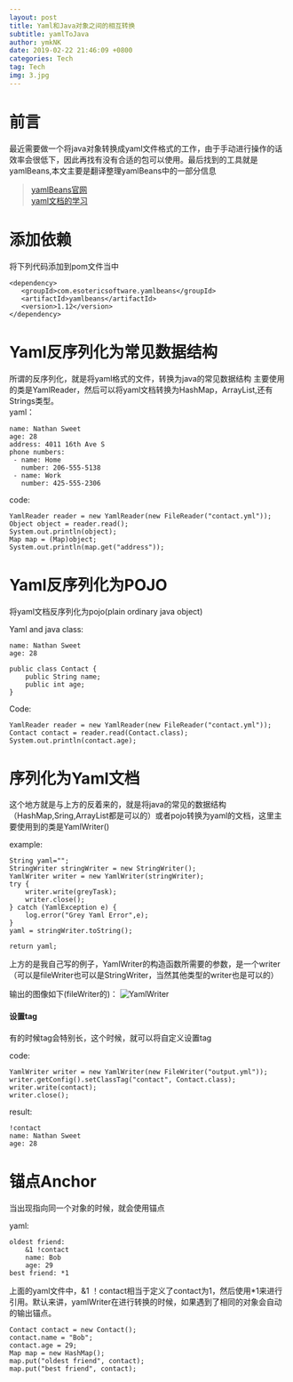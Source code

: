 ```yaml
---
layout: post
title: Yaml和Java对象之间的相互转换
subtitle: yamlToJava
author: ymkNK
date: 2019-02-22 21:46:09 +0800
categories: Tech
tag: Tech
img: 3.jpg
---
```

# 前言
最近需要做一个将java对象转换成yaml文件格式的工作，由于手动进行操作的话效率会很低下，因此再找有没有合适的包可以使用。最后找到的工具就是yamlBeans,本文主要是翻译整理yamlBeans中的一部分信息
>[yamlBeans官网](http://yamlbeans.sourceforge.net/)  
>[yaml文档的学习](https://www.jianshu.com/p/97222440cd08)

# 添加依赖
将下列代码添加到pom文件当中

    <dependency>
       <groupId>com.esotericsoftware.yamlbeans</groupId>
       <artifactId>yamlbeans</artifactId>
       <version>1.12</version>
    </dependency>

# Yaml反序列化为常见数据结构
所谓的反序列化，就是将yaml格式的文件，转换为java的常见数据结构
主要使用的类是YamlReader，然后可以将yaml文档转换为HashMap，ArrayList,还有Strings类型。  
yaml：

    name: Nathan Sweet
    age: 28
    address: 4011 16th Ave S
    phone numbers:
     - name: Home
       number: 206-555-5138
     - name: Work
       number: 425-555-2306

code:

    YamlReader reader = new YamlReader(new FileReader("contact.yml"));
    Object object = reader.read();
    System.out.println(object);
    Map map = (Map)object;
    System.out.println(map.get("address"));

# Yaml反序列化为POJO
将yaml文档反序列化为pojo(plain ordinary java object)

Yaml and java class:

    name: Nathan Sweet
    age: 28

    public class Contact {
    	public String name;
    	public int age;
    }

Code:

    YamlReader reader = new YamlReader(new FileReader("contact.yml"));
    Contact contact = reader.read(Contact.class);
    System.out.println(contact.age);

# 序列化为Yaml文档
这个地方就是与上方的反着来的，就是将java的常见的数据结构（HashMap,Sring,ArrayList都是可以的）或者pojo转换为yaml的文档，这里主要使用到的类是YamlWriter()

example:

    String yaml="";
    StringWriter stringWriter = new StringWriter();
    YamlWriter writer = new YamlWriter(stringWriter);
    try {
        writer.write(greyTask);
        writer.close();
    } catch (YamlException e) {
        log.error("Grey Yaml Error",e);
    }
    yaml = stringWriter.toString();

    return yaml;

上方的是我自己写的例子，YamlWriter的构造函数所需要的参数，是一个writer（可以是fileWriter也可以是StringWriter，当然其他类型的writer也是可以的）

输出的图像如下(fileWriter的)：
![YamlWriter](https://lllovol.oss-cn-beijing.aliyuncs.com/assets/img/yamlBeans/yamlWriter.png)

#### 设置tag
有的时候tag会特别长，这个时候，就可以将自定义设置tag

code:

    YamlWriter writer = new YamlWriter(new FileWriter("output.yml"));
    writer.getConfig().setClassTag("contact", Contact.class);
    writer.write(contact);
    writer.close();

result:

    !contact
    name: Nathan Sweet
    age: 28

# 锚点Anchor
当出现指向同一个对象的时候，就会使用锚点

yaml:

    oldest friend:
        &1 !contact
        name: Bob
        age: 29
    best friend: *1

上面的yaml文件中，&1 ！contact相当于定义了contact为1，然后使用*1来进行引用。默认来讲，yamlWriter在进行转换的时候，如果遇到了相同的对象会自动的输出锚点。

    Contact contact = new Contact();
    contact.name = "Bob";
    contact.age = 29;
    Map map = new HashMap();
    map.put("oldest friend", contact);
    map.put("best friend", contact);
